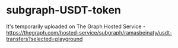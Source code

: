 # subgraph-USDT-token
It's temporarily uploaded on The Graph Hosted Service - https://thegraph.com/hosted-service/subgraph/ramasbeinaty/usdt-transfers?selected=playground
